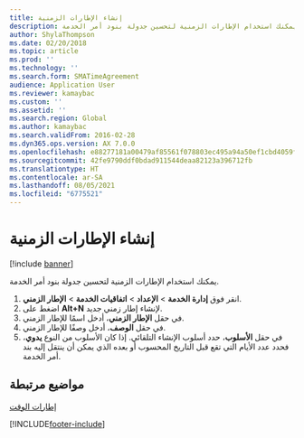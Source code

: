 ```yaml
---
title: إنشاء الإطارات الزمنية
description: يمكنك استخدام الإطارات الزمنية لتحسين جدولة بنود أمر الخدمة.
author: ShylaThompson
ms.date: 02/20/2018
ms.topic: article
ms.prod: ''
ms.technology: ''
ms.search.form: SMATimeAgreement
audience: Application User
ms.reviewer: kamaybac
ms.custom: ''
ms.assetid: ''
ms.search.region: Global
ms.author: kamaybac
ms.search.validFrom: 2016-02-28
ms.dyn365.ops.version: AX 7.0.0
ms.openlocfilehash: e88277181a00479af85561f078803ec495a94a50ef1cbd4059f594709b47a7d4
ms.sourcegitcommit: 42fe9790ddf0bdad911544deaa82123a396712fb
ms.translationtype: HT
ms.contentlocale: ar-SA
ms.lasthandoff: 08/05/2021
ms.locfileid: "6775521"
---
```

# <a name="create-time-windows"></a>إنشاء الإطارات الزمنية   

[!include [banner](../includes/banner.md)]

يمكنك استخدام الإطارات الزمنية لتحسين جدولة بنود أمر الخدمة.

1. انقر فوق **إدارة الخدمة** \> **الإعداد** \> **اتفاقيات الخدمة** \> **الإطار الزمني**.
2. اضغط على **Alt+N** لإنشاء إطار زمني جديد.
3. في حقل **الإطار الزمني**، أدخل اسمًا للإطار الزمني.
4. في حقل **الوصف**، أدخل وصفًا للإطار الزمني.
5. في حقل **الأسلوب**، حدد أسلوب الإنشاء التلقائي. إذا كان الأسلوب من النوع **يدوي**، فحدد عدد الأيام التي تقع قبل التاريخ المحسوب أو بعده الذي يمكن أن ينتقل إليه بند أمر الخدمة.

## <a name="related-topics"></a>مواضيع مرتبطة

[إطارات الوقت](time-windows.md)


[!INCLUDE[footer-include](../../includes/footer-banner.md)]